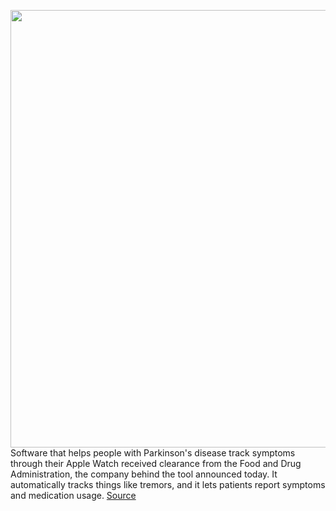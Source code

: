 <img src='https://cdn.vox-cdn.com/thumbor/tKZRa1zwAIQQfDkrosybpiTjJGA=/0x0:2040x1360/1200x800/filters:focal(857x517:1183x843)/cdn.vox-cdn.com/uploads/chorus_image/image/70971956/akrales_171113_2119_0045.0.jpg' width='700px' /><br/>
Software that helps people with Parkinson's disease track symptoms through their Apple Watch received clearance from the Food and Drug Administration, the company behind the tool announced today. It automatically tracks things like tremors, and it lets patients report symptoms and medication usage.
<a href='https://www.theverge.com/2022/6/13/23166060/apple-watch-parkinsons-rune-labs-fda'> Source <a/>